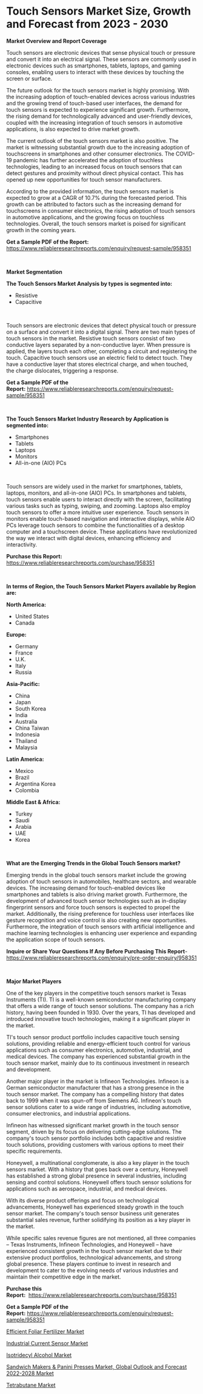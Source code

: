 <p><h1>Touch Sensors Market Size, Growth and Forecast from 2023 - 2030</h1></p><p><strong>Market Overview and Report Coverage</strong></p>
<p><p>Touch sensors are electronic devices that sense physical touch or pressure and convert it into an electrical signal. These sensors are commonly used in electronic devices such as smartphones, tablets, laptops, and gaming consoles, enabling users to interact with these devices by touching the screen or surface.</p><p>The future outlook for the touch sensors market is highly promising. With the increasing adoption of touch-enabled devices across various industries and the growing trend of touch-based user interfaces, the demand for touch sensors is expected to experience significant growth. Furthermore, the rising demand for technologically advanced and user-friendly devices, coupled with the increasing integration of touch sensors in automotive applications, is also expected to drive market growth.</p><p>The current outlook of the touch sensors market is also positive. The market is witnessing substantial growth due to the increasing adoption of touchscreens in smartphones and other consumer electronics. The COVID-19 pandemic has further accelerated the adoption of touchless technologies, leading to an increased focus on touch sensors that can detect gestures and proximity without direct physical contact. This has opened up new opportunities for touch sensor manufacturers.</p><p>According to the provided information, the touch sensors market is expected to grow at a CAGR of 10.7% during the forecasted period. This growth can be attributed to factors such as the increasing demand for touchscreens in consumer electronics, the rising adoption of touch sensors in automotive applications, and the growing focus on touchless technologies. Overall, the touch sensors market is poised for significant growth in the coming years.</p></p>
<p><strong>Get a Sample PDF of the Report:</strong> <a href="https://www.reliableresearchreports.com/enquiry/request-sample/958351">https://www.reliableresearchreports.com/enquiry/request-sample/958351</a></p>
<p>&nbsp;</p>
<p><strong>Market Segmentation</strong></p>
<p><strong>The Touch Sensors Market Analysis by types is segmented into:</strong></p>
<p><ul><li>Resistive</li><li>Capacitive</li></ul></p>
<p>&nbsp;</p>
<p><p>Touch sensors are electronic devices that detect physical touch or pressure on a surface and convert it into a digital signal. There are two main types of touch sensors in the market. Resistive touch sensors consist of two conductive layers separated by a non-conductive layer. When pressure is applied, the layers touch each other, completing a circuit and registering the touch. Capacitive touch sensors use an electric field to detect touch. They have a conductive layer that stores electrical charge, and when touched, the charge dislocates, triggering a response.</p></p>
<p><strong>Get a Sample PDF of the Report:</strong>&nbsp;<a href="https://www.reliableresearchreports.com/enquiry/request-sample/958351">https://www.reliableresearchreports.com/enquiry/request-sample/958351</a></p>
<p>&nbsp;</p>
<p><strong>The Touch Sensors Market Industry Research by Application is segmented into:</strong></p>
<p><ul><li>Smartphones</li><li>Tablets</li><li>Laptops</li><li>Monitors</li><li>All-in-one (AIO) PCs</li></ul></p>
<p>&nbsp;</p>
<p><p>Touch sensors are widely used in the market for smartphones, tablets, laptops, monitors, and all-in-one (AIO) PCs. In smartphones and tablets, touch sensors enable users to interact directly with the screen, facilitating various tasks such as typing, swiping, and zooming. Laptops also employ touch sensors to offer a more intuitive user experience. Touch sensors in monitors enable touch-based navigation and interactive displays, while AIO PCs leverage touch sensors to combine the functionalities of a desktop computer and a touchscreen device. These applications have revolutionized the way we interact with digital devices, enhancing efficiency and interactivity.</p></p>
<p><strong>Purchase this Report:</strong>&nbsp; <a href="https://www.reliableresearchreports.com/purchase/958351">https://www.reliableresearchreports.com/purchase/958351</a></p>
<p>&nbsp;</p>
<p><strong>In terms of Region, the Touch Sensors Market Players available by Region are:</strong></p>
<p>
    <p> <strong> North America: </strong>
        <ul>
            <li>United States</li>
            <li>Canada</li>
        </ul>
        </p> 
    <p> <strong> Europe: </strong>
        <ul>
            <li>Germany</li>
            <li>France</li>
            <li>U.K.</li>
            <li>Italy</li>
            <li>Russia</li>
        </ul>
        </p> 
    <p> <strong> Asia-Pacific: </strong>
        <ul>
            <li>China</li>
            <li>Japan</li>
            <li>South Korea</li>
            <li>India</li>
            <li>Australia</li>
            <li>China Taiwan</li>
            <li>Indonesia</li>
            <li>Thailand</li>
            <li>Malaysia</li>
        </ul>
        </p> 
    <p> <strong> Latin America: </strong>
        <ul>
            <li>Mexico</li>
            <li>Brazil</li>
            <li>Argentina Korea</li>
            <li>Colombia</li>
        </ul>
        </p> 
    <p> <strong> Middle East & Africa: </strong>
        <ul>
            <li>Turkey</li>
            <li>Saudi</li>
            <li>Arabia</li>
            <li>UAE</li>
            <li>Korea</li>
        </ul>
    </p>
    </p>
<p>&nbsp;</p>
<p><strong>What are the Emerging Trends in the Global Touch Sensors market?</strong></p>
<p><p>Emerging trends in the global touch sensors market include the growing adoption of touch sensors in automobiles, healthcare sectors, and wearable devices. The increasing demand for touch-enabled devices like smartphones and tablets is also driving market growth. Furthermore, the development of advanced touch sensor technologies such as in-display fingerprint sensors and force touch sensors is expected to propel the market. Additionally, the rising preference for touchless user interfaces like gesture recognition and voice control is also creating new opportunities. Furthermore, the integration of touch sensors with artificial intelligence and machine learning technologies is enhancing user experience and expanding the application scope of touch sensors.</p></p>
<p><strong>Inquire or Share Your Questions If Any Before Purchasing This Report</strong>- <a href="https://www.reliableresearchreports.com/enquiry/pre-order-enquiry/958351">https://www.reliableresearchreports.com/enquiry/pre-order-enquiry/958351</a></p>
<p>&nbsp;</p>
<p><strong>Major Market Players</strong></p>
<p><p>One of the key players in the competitive touch sensors market is Texas Instruments (TI). TI is a well-known semiconductor manufacturing company that offers a wide range of touch sensor solutions. The company has a rich history, having been founded in 1930. Over the years, TI has developed and introduced innovative touch technologies, making it a significant player in the market.</p><p>TI's touch sensor product portfolio includes capacitive touch sensing solutions, providing reliable and energy-efficient touch control for various applications such as consumer electronics, automotive, industrial, and medical devices. The company has experienced substantial growth in the touch sensor market, mainly due to its continuous investment in research and development.</p><p>Another major player in the market is Infineon Technologies. Infineon is a German semiconductor manufacturer that has a strong presence in the touch sensor market. The company has a compelling history that dates back to 1999 when it was spun-off from Siemens AG. Infineon's touch sensor solutions cater to a wide range of industries, including automotive, consumer electronics, and industrial applications.</p><p>Infineon has witnessed significant market growth in the touch sensor segment, driven by its focus on delivering cutting-edge solutions. The company's touch sensor portfolio includes both capacitive and resistive touch solutions, providing customers with various options to meet their specific requirements.</p><p>Honeywell, a multinational conglomerate, is also a key player in the touch sensors market. With a history that goes back over a century, Honeywell has established a strong global presence in several industries, including sensing and control solutions. Honeywell offers touch sensor solutions for applications such as aerospace, industrial, and medical devices.</p><p>With its diverse product offerings and focus on technological advancements, Honeywell has experienced steady growth in the touch sensor market. The company's touch sensor business unit generates substantial sales revenue, further solidifying its position as a key player in the market.</p><p>While specific sales revenue figures are not mentioned, all three companies – Texas Instruments, Infineon Technologies, and Honeywell – have experienced consistent growth in the touch sensor market due to their extensive product portfolios, technological advancements, and strong global presence. These players continue to invest in research and development to cater to the evolving needs of various industries and maintain their competitive edge in the market.</p></p>
<p><strong>Purchase this Report:</strong>&nbsp;&nbsp;<a href="https://www.reliableresearchreports.com/purchase/958351">https://www.reliableresearchreports.com/purchase/958351</a></p>
<p></p>
<p><strong>Get a Sample PDF of the Report:</strong>&nbsp;<a href="https://www.reliableresearchreports.com/enquiry/request-sample/958351">https://www.reliableresearchreports.com/enquiry/request-sample/958351</a></p>
<p><p><a href="https://medium.com/@anmolreportprime/efficient-foliar-fertilizer-market-size-growth-forecast-2023-2030-25e33bc3b6ee">Efficient Foliar Fertilizer Market</a></p><p><a href="https://www.reportprime.com/industrial-current-sensor-r2000">Industrial Current Sensor Market</a></p><p><a href="https://www.linkedin.com/pulse/isotridecyl-alcohol-market-insights-players-forecast-jimnc/">Isotridecyl Alcohol Market</a></p><p><a href="https://issuu.com/reportprime-2/docs/sandwich-makers-panini-presses-market-global-outlo?fr=xKAE9_zU1NQ">Sandwich Makers & Panini Presses Market, Global Outlook and Forecast 2022-2028 Market</a></p><p><a href="https://www.linkedin.com/pulse/tetrabutane-market-challenges-opportunities-growth-drivers-mbkge/">Tetrabutane Market</a></p></p>